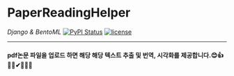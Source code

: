# PaperReadingHelper
 *Django & BentoML*
 [![PyPI Status](https://badge.fury.io/py/easyocr.svg)](https://badge.fury.io/py/easyocr)
 [![license](https://img.shields.io/badge/License-Apache%202.0-blue.svg)]()
 
 ***
 
 #### pdf논문 파일을 업로드 하면 해당 해당 텍스트 추출 및 번역, 시각화를 제공합니다.😊👍🤦‍♀️✔📜📄📑
